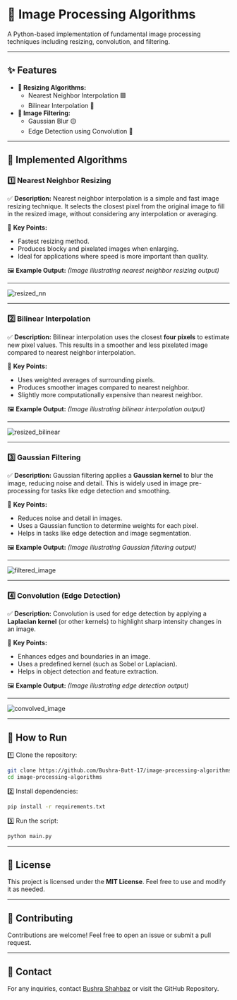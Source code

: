 # 📌 Image Processing Algorithms

A Python-based implementation of fundamental image processing techniques including resizing, convolution, and filtering.

---

## ✨ Features

- **📏 Resizing Algorithms:**
  - Nearest Neighbor Interpolation 🟩
  - Bilinear Interpolation 🔵
- **🎨 Image Filtering:**
  - Gaussian Blur 🟡
  - Edge Detection using Convolution 🔴

---

## 🔬 Implemented Algorithms

### 1️⃣ Nearest Neighbor Resizing

✅ **Description:**
Nearest neighbor interpolation is a simple and fast image resizing technique. It selects the closest pixel from the original image to fill in the resized image, without considering any interpolation or averaging.

📌 **Key Points:**
- Fastest resizing method.
- Produces blocky and pixelated images when enlarging.
- Ideal for applications where speed is more important than quality.

🖼️ **Example Output:**
*(Image illustrating nearest neighbor resizing output)*

---
![resized_nn](https://github.com/user-attachments/assets/2af07bfc-faa9-42f4-825e-dceefa0398b9)

---

### 2️⃣ Bilinear Interpolation

✅ **Description:**
Bilinear interpolation uses the closest **four pixels** to estimate new pixel values. This results in a smoother and less pixelated image compared to nearest neighbor interpolation.

📌 **Key Points:**
- Uses weighted averages of surrounding pixels.
- Produces smoother images compared to nearest neighbor.
- Slightly more computationally expensive than nearest neighbor.

🖼️ **Example Output:**
*(Image illustrating bilinear interpolation output)*

---
![resized_bilinear](https://github.com/user-attachments/assets/f1b67d18-71bd-49be-af52-db428af2407c)

---

### 3️⃣ Gaussian Filtering

✅ **Description:**
Gaussian filtering applies a **Gaussian kernel** to blur the image, reducing noise and detail. This is widely used in image pre-processing for tasks like edge detection and smoothing.

📌 **Key Points:**
- Reduces noise and detail in images.
- Uses a Gaussian function to determine weights for each pixel.
- Helps in tasks like edge detection and image segmentation.

🖼️ **Example Output:**
*(Image illustrating Gaussian filtering output)*

---
![filtered_image](https://github.com/user-attachments/assets/6b42c8d2-6506-4270-83a4-6c51b94c5f63)

---

### 4️⃣ Convolution (Edge Detection)

✅ **Description:**
Convolution is used for edge detection by applying a **Laplacian kernel** (or other kernels) to highlight sharp intensity changes in an image.

📌 **Key Points:**
- Enhances edges and boundaries in an image.
- Uses a predefined kernel (such as Sobel or Laplacian).
- Helps in object detection and feature extraction.

🖼️ **Example Output:**
*(Image illustrating edge detection output)*

---
![convolved_image](https://github.com/user-attachments/assets/b0f5f1a4-fcc5-4771-a117-c3ef00cb1895)

---

## 🚀 How to Run

1️⃣ Clone the repository:

```bash
git clone https://github.com/Bushra-Butt-17/image-processing-algorithms.git
cd image-processing-algorithms
```

2️⃣ Install dependencies:

```bash
pip install -r requirements.txt
```

3️⃣ Run the script:

```bash
python main.py
```

---

## 📜 License

This project is licensed under the **MIT License**. Feel free to use and modify it as needed.

---

## 🤝 Contributing

Contributions are welcome! Feel free to open an issue or submit a pull request.

---

## 📧 Contact

For any inquiries, contact [ Bushra Shahbaz](mailto\:bsdsf21m020@pucit.edu.pk) or visit the GitHub Repository.


